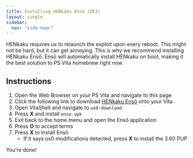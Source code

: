 ```yaml
---
title: Installing HENkaku Ensō (DE3)
layout: single
sidebar:
  nav: "side-nopc"
---
```


HENkaku requires us to relaunch the exploit upon every reboot. This might not be hard, but it can get annoying. This is why we recommend installing HENkaku Ensō. Ensō will automatically install HENkaku on boot, making it the best solution to PS Vita homebrew right now.

## Instructions
1. Open the Web Browser on your PS Vita and navigate to this page
2. Click the following link to download [HENkaku Ensō](https://github.com/henkaku/enso/releases/download/v1.0/enso.vpk) onto your Vita
3. Open VitaShell and navigate to `ux0:download`
4. Press **X** and install `enso.vpk`
5. Exit back to the home menu and open the Ensō application
6. Press **O** to accept terms
7. Press **X** to install Ensō
	- If it says os0 modifications detected, press **X** to install the 3.60 PUP

You’re done!
